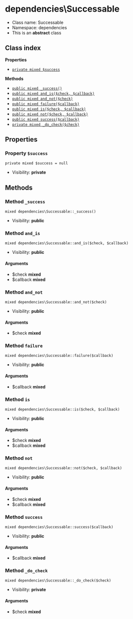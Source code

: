 # dependencies\Successable






* Class name: Successable
* Namespace: dependencies
* This is an **abstract** class




## Class index

**Properties**
* [`private mixed $success`](#property-success)

**Methods**
* [`public mixed _success()`](#method-_success)
* [`public mixed and_is($check, $callback)`](#method-and_is)
* [`public mixed and_not($check)`](#method-and_not)
* [`public mixed failure($callback)`](#method-failure)
* [`public mixed is($check, $callback)`](#method-is)
* [`public mixed not($check, $callback)`](#method-not)
* [`public mixed success($callback)`](#method-success)
* [`private mixed _do_check($check)`](#method-_do_check)







Properties
----------


### Property `$success`

```
private mixed $success = null
```





* Visibility: **private**


Methods
-------


### Method `_success`

```
mixed dependencies\Successable::_success()
```





* Visibility: **public**



### Method `and_is`

```
mixed dependencies\Successable::and_is($check, $callback)
```





* Visibility: **public**

#### Arguments

* $check **mixed**
* $callback **mixed**



### Method `and_not`

```
mixed dependencies\Successable::and_not($check)
```





* Visibility: **public**

#### Arguments

* $check **mixed**



### Method `failure`

```
mixed dependencies\Successable::failure($callback)
```





* Visibility: **public**

#### Arguments

* $callback **mixed**



### Method `is`

```
mixed dependencies\Successable::is($check, $callback)
```





* Visibility: **public**

#### Arguments

* $check **mixed**
* $callback **mixed**



### Method `not`

```
mixed dependencies\Successable::not($check, $callback)
```





* Visibility: **public**

#### Arguments

* $check **mixed**
* $callback **mixed**



### Method `success`

```
mixed dependencies\Successable::success($callback)
```





* Visibility: **public**

#### Arguments

* $callback **mixed**



### Method `_do_check`

```
mixed dependencies\Successable::_do_check($check)
```





* Visibility: **private**

#### Arguments

* $check **mixed**



